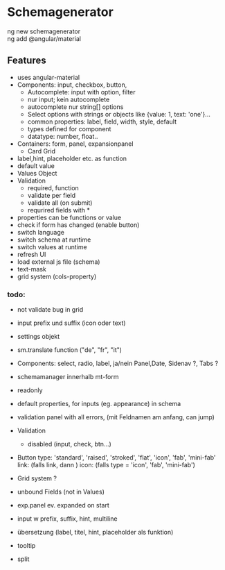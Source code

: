 # Schemagenerator

ng new schemagenerator  
ng add @angular/material

## Features
- uses angular-material
- Components: input, checkbox,  button, 
  - Autocomplete: input with option, filter
  - nur input; kein autocomplete
  - autocomplete nur string[] options
  - Select options with strings or objects like {value: 1, text: 'one'}...
  - common properties: label, field, width, style, default
  - types defined for component
  - datatype: number, float..
 - Containers: form, panel, expansionpanel
   - Card Grid
  - label,hint, placeholder etc. as function
  - default value 
- Values Object
- Validation
  - required, function
  - validate per field
  - validate all (on submit)
  - requrired fields with *         
- properties can be functions or value
- check if form has changed (enable button)
- switch language
- switch schema at runtime
- switch values at runtime
- refresh UI 
- load external js file (schema)
- text-mask
- grid system (cols-property)

### todo:
- not validate bug in grid
- input prefix und suffix (icon oder text)
- settings objekt 
- sm.translate function ("de", "fr", "it")
- Components: select, radio, label, ja/nein Panel,Date, Sidenav ?, Tabs ?
- schemamanager innerhalb mt-form
- readonly 
- default properties, for inputs (eg. appearance) in schema
- validation
  panel with all errors, (mit Feldnamen am anfang, can jump)
- Validation
  - disabled (input, check, btn...)
- Button type: 'standard', 'raised', 'stroked', 'flat', 'icon', 'fab', 'mini-fab' 
         link: (falls link, dann <a>)
         icon: (falls type = 'icon', 'fab', 'mini-fab')
  
- Grid system ?
- unbound Fields (not in Values)
- exp.panel ev. expanded on start
- input w prefix, suffix, hint, multiline
- übersetzung (label, titel, hint, placeholder als funktion)
- tooltip
- split
